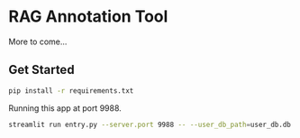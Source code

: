 # RAG Annotation Tool

More to come...

## Get Started

```bash
pip install -r requirements.txt
```

Running this app at port 9988.
```bash
streamlit run entry.py --server.port 9988 -- --user_db_path=user_db.db --task_configs ./mini-test_config.json
```
